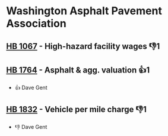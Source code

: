 # Washington Asphalt Pavement Association

## [HB 1067](/bill/2023-24/hb/1067/) - High-hazard facility wages  👎1 

## [HB 1764](/bill/2023-24/hb/1764/) - Asphalt & agg. valuation 👍1  
* 👍 Dave Gent

## [HB 1832](/bill/2023-24/hb/1832/) - Vehicle per mile charge  👎1 
* 👎 Dave Gent